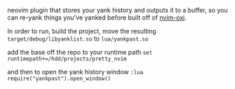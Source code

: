 neovim plugin that stores your yank history and outputs it to a buffer, so you can re-yank things you've yanked before
built off of [nvim-oxi](https://github.com/noib3/nvim-oxi). 

In order to run, build the project,
move the resulting `target/debug/libyanklist.so` to `lua/yankpast.so`

add the base off the repo to your runtime path
`set runtimepath+=/hdd/projects/pretty_nvim`

and then to open the yank history window 
`:lua require("yankpast").open_window()`
